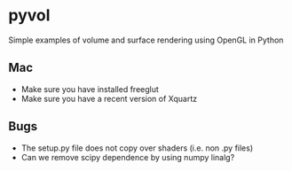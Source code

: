# pyvol
Simple examples of volume and surface rendering using OpenGL in Python


## Mac

- Make sure you have installed freeglut
- Make sure you have a recent version of Xquartz

## Bugs

- The setup.py file does not copy over shaders (i.e. non .py files)
- Can we remove scipy dependence by using numpy linalg?
